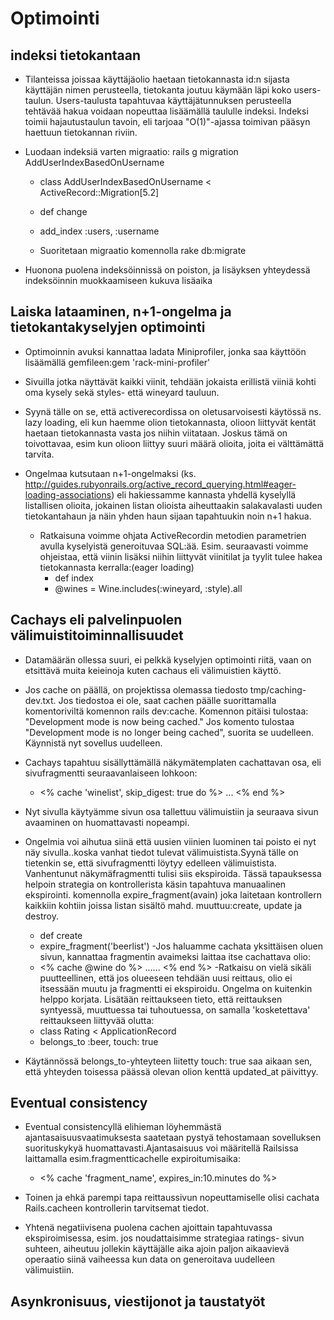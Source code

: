 # Optimointi

## indeksi tietokantaan

- Tilanteissa joissaa käyttäjäolio haetaan tietokannasta id:n sijasta käyttäjän nimen perusteella, tietokanta joutuu käymään 
läpi koko users-taulun. Users-taulusta tapahtuvaa käyttäjätunnuksen perusteella tehtävää hakua voidaan nopeuttaa lisäämällä
taululle indeksi. Indeksi toimii hajautustaulun tavoin, eli tarjoaa "O(1)"-ajassa toimivan pääsyn haettuun tietokannan riviin.

- Luodaan indeksiä varten migraatio: rails g migration AddUserIndexBasedOnUsername

  - class AddUserIndexBasedOnUsername < ActiveRecord::Migration[5.2]
  - def change
  - add_index :users, :username

  - Suoritetaan migraatio komennolla rake db:migrate
  
 - Huonona puolena indeksöinnissä on poiston, ja lisäyksen yhteydessä indeksöinnin muokkaamiseen kukuva lisäaika
 
 ## Laiska lataaminen, n+1-ongelma ja tietokantakyselyjen optimointi
 
 - Optimoinnin avuksi kannattaa ladata Miniprofiler, jonka saa käyttöön lisäämällä gemfileen:gem 'rack-mini-profiler'
 
 - Sivuilla jotka näyttävät kaikki viinit, tehdään jokaista erillistä viiniä kohti oma kysely sekä styles- että wineyard tauluun.
- Syynä tälle on se, että activerecordissa on oletusarvoisesti käytössä ns. lazy loading, eli kun haemme olion tietokannasta, 
  olioon liittyvät kentät haetaan tietokannasta vasta jos niihin viitataan. Joskus tämä on toivottavaa, esim kun olioon liittyy
  suuri määrä olioita, joita ei välttämättä tarvita.   
- Ongelmaa kutsutaan n+1-ongelmaksi (ks. http://guides.rubyonrails.org/active_record_querying.html#eager-loading-associations)
  eli hakiessamme kannasta yhdellä kyselyllä listallisen olioita, jokainen listan olioista aiheuttaakin salakavalasti uuden
  tietokantahaun ja näin yhden haun sijaan tapahtuukin noin n+1 hakua.
  
  - Ratkaisuna voimme ohjata ActiveRecordin metodien parametrien avulla kyselyistä generoituvaa SQL:ää. Esim. seuraavasti  voimme ohjeistaa, että viinin lisäksi niihin liittyvät viinitilat ja tyylit tulee hakea tietokannasta kerralla:(eager loading)
      - def index
      - @wines = Wine.includes(:wineyard, :style).all
      
## Cachays eli palvelinpuolen välimuistitoiminnallisuudet

- Datamäärän ollessa suuri, ei pelkkä kyselyjen optimointi riitä, vaan on etsittävä muita keieinoja kuten cachaus eli välimuistien käyttö.
- Jos cache on päällä, on projektissa olemassa tiedosto tmp/caching-dev.txt. Jos tiedostoa ei ole, saat cachen päälle suorittamalla komentoriviltä komennon rails dev:cache. Komennon pitäisi tulostaa: "Development mode is now being cached."
Jos komento tulostaa "Development mode is no longer being cached", suorita se uudelleen. Käynnistä nyt sovellus uudelleen.

- Cachays tapahtuu sisällyttämällä näkymätemplaten cachattavan osa, eli sivufragmentti seuraavanlaiseen lohkoon:
  - <% cache 'winelist', skip_digest: true do %>   ...   <% end %>  
- Nyt sivulla käytyämme sivun osa tallettuu välimuistiin ja seuraava sivun avaaminen on huomattavasti nopeampi.

- Ongelmia voi aihutua siinä että uusien viinien luominen tai poisto ei nyt näy sivulla..koska vanhat tiedot tulevat välimuistista.Syynä tälle on tietenkin se, että sivufragmentti löytyy edelleen välimuistista. Vanhentunut näkymäfragmentti tulisi siis ekspiroida. Tässä tapauksessa helpoin strategia on kontrollerista käsin tapahtuva manuaalinen ekspirointi.
komennolla expire_fragment(avain) joka laitetaan kontrollern kaikkiin kohtiin joissa listan sisältö mahd. muuttuu:create, update ja destroy. 
    - def create
    - expire_fragment('beerlist')
-Jos haluamme cachata yksittäisen oluen sivun, kannattaa fragmentin avaimeksi laittaa itse cachattava olio:
   - <% cache @wine do %> ......  <% end %>
-Ratkaisu on vielä sikäli puutteellinen, että jos olueeseen tehdään uusi reittaus, olio ei itsessään muutu ja fragmentti ei ekspiroidu. Ongelma on kuitenkin helppo korjata. Lisätään reittaukseen tieto, että reittauksen syntyessä, muuttuessa tai tuhoutuessa, on samalla 'kosketettava' reittaukseen liittyvää olutta:
  - class Rating < ApplicationRecord
  -  belongs_to :beer, touch: true
- Käytännössä belongs_to-yhteyteen liitetty touch: true saa aikaan sen, että yhteyden toisessa päässä olevan olion kenttä updated_at päivittyy.

## Eventual consistency
- Eventual consistencyllä elihieman löyhemmästä ajantasaisuusvaatimuksesta saatetaan pystyä tehostamaan sovelluksen suorituskykyä huomattavasti.Ajantasaisuus voi määritellä Railsissa laittamalla esim.fragmentticachelle expiroitumisaika:
  - <% cache 'fragment_name', expires_in:10.minutes do %>
  
- Toinen ja ehkä parempi tapa reittaussivun nopeuttamiselle olisi cachata Rails.cacheen kontrollerin tarvitsemat tiedot. 
- Yhtenä negatiivisena puolena cachen ajoittain tapahtuvassa ekspiroimisessa, esim. jos noudattaisimme strategiaa ratings-  sivun suhteen, aiheutuu jollekin käyttäjälle aika ajoin paljon aikaavievä operaatio siinä vaiheessa kun data on generoitava uudelleen välimuistiin.

## Asynkronisuus, viestijonot ja taustatyöt



